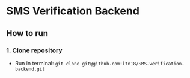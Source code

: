 # SMS Verification Backend
## How to run
### 1. Clone repository
- Run in terminal: `git clone git@github.com:ltn18/SMS-verification-backend.git`
